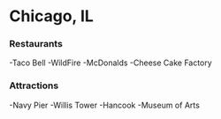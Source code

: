 # Chicago, IL
### Restaurants
-Taco Bell
-WildFire
-McDonalds
-Cheese Cake Factory
### Attractions
 -Navy Pier
 -Willis Tower
 -Hancook
 -Museum of Arts
